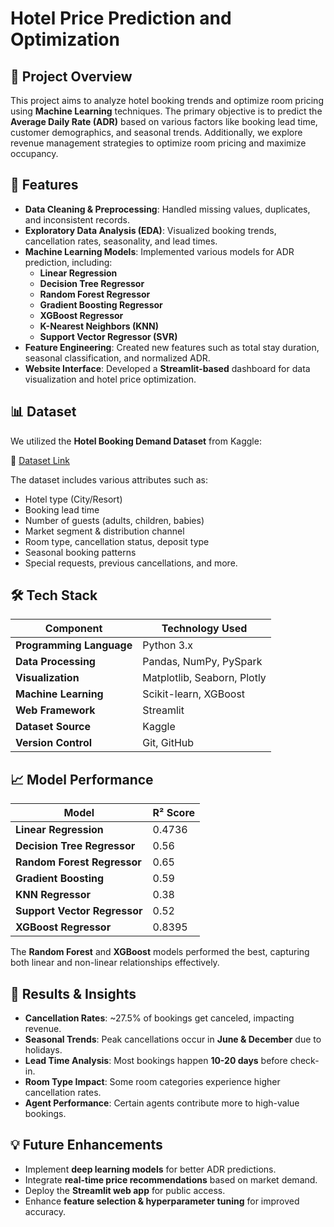 # Hotel Price Prediction and Optimization

## 📌 Project Overview

This project aims to analyze hotel booking trends and optimize room pricing using **Machine Learning** techniques. The primary objective is to predict the **Average Daily Rate (ADR)** based on various factors like booking lead time, customer demographics, and seasonal trends. Additionally, we explore revenue management strategies to optimize room pricing and maximize occupancy.

## 🚀 Features

- **Data Cleaning & Preprocessing**: Handled missing values, duplicates, and inconsistent records.
- **Exploratory Data Analysis (EDA)**: Visualized booking trends, cancellation rates, seasonality, and lead times.
- **Machine Learning Models**: Implemented various models for ADR prediction, including:
  - **Linear Regression**
  - **Decision Tree Regressor**
  - **Random Forest Regressor**
  - **Gradient Boosting Regressor**
  - **XGBoost Regressor**
  - **K-Nearest Neighbors (KNN)**
  - **Support Vector Regressor (SVR)**
- **Feature Engineering**: Created new features such as total stay duration, seasonal classification, and normalized ADR.
- **Website Interface**: Developed a **Streamlit-based** dashboard for data visualization and hotel price optimization.

## 📊 Dataset

We utilized the **Hotel Booking Demand Dataset** from Kaggle:

📌 [Dataset Link](https://www.kaggle.com/datasets/jessemostipak/hotel-booking-demand/data)

The dataset includes various attributes such as:
- Hotel type (City/Resort)
- Booking lead time
- Number of guests (adults, children, babies)
- Market segment & distribution channel
- Room type, cancellation status, deposit type
- Seasonal booking patterns
- Special requests, previous cancellations, and more.

## 🛠 Tech Stack

| Component                  | Technology Used |
|----------------------------|----------------|
| **Programming Language**    | Python 3.x     |
| **Data Processing**         | Pandas, NumPy, PySpark |
| **Visualization**           | Matplotlib, Seaborn, Plotly |
| **Machine Learning**        | Scikit-learn, XGBoost |
| **Web Framework**           | Streamlit |
| **Dataset Source**          | Kaggle |
| **Version Control**         | Git, GitHub |

## 📈 Model Performance

| Model                     | R² Score |
|---------------------------|----------|
| **Linear Regression**      | 0.4736   |
| **Decision Tree Regressor**| 0.56     |
| **Random Forest Regressor**| 0.65     |
| **Gradient Boosting**      | 0.59     |
| **KNN Regressor**         | 0.38     |
| **Support Vector Regressor** | 0.52  |
| **XGBoost Regressor**      | 0.8395   |

The **Random Forest** and **XGBoost** models performed the best, capturing both linear and non-linear relationships effectively.

## 📌 Results & Insights

- **Cancellation Rates**: ~27.5% of bookings get canceled, impacting revenue.
- **Seasonal Trends**: Peak cancellations occur in **June & December** due to holidays.
- **Lead Time Analysis**: Most bookings happen **10-20 days** before check-in.
- **Room Type Impact**: Some room categories experience higher cancellation rates.
- **Agent Performance**: Certain agents contribute more to high-value bookings.

## 💡 Future Enhancements

- Implement **deep learning models** for better ADR predictions.
- Integrate **real-time price recommendations** based on market demand.
- Deploy the **Streamlit web app** for public access.
- Enhance **feature selection & hyperparameter tuning** for improved accuracy.


